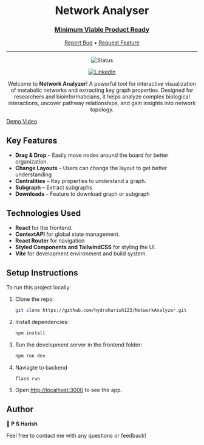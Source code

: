 <div align="center">

  

  <h1>Network Analyser</h1>

  <h3>
    <a href="#">
      <strong>Minimum Viable Product Ready</strong>
    </a>
  </h3>

  <div align="center">
    <a href="https://github.com/hydraharish123/NetworkAnalyzer/issues">Report Bug</a>
    •
    <a href="https://github.com/hydraharish123/NetworkAnalyzer/pulls">Request Feature</a>
  </div>

  <hr>

</div>

<!-- Badges -->
<div align="center">

![Status](https://img.shields.io/badge/Status-MVP_Ready-blueviolet?style=flat)

[![LinkedIn](https://img.shields.io/badge/LinkedIn-Connect-blue?style=for-the-badge&logo=linkedin)](www.linkedin.com/in/psharish27)


</div>

<!-- Brief -->
<p align="center">
Welcome to <b>Network Analyzer</b>! A powerful tool for interactive visualization of metabolic networks and extracting key graph properties. Designed for researchers and bioinformaticians, it helps analyze complex biological interactions, uncover pathway relationships, and gain insights into network topology. 
</p>

<!-- Screenshot -->
[Demo Video](https://drive.google.com/file/d/1XmeFiSAWkZXyj5vbTBfAl-jNioCE6d3R/view?usp=drive_link)


</a>


## Key Features

- **Drag & Drop** – Easily move nodes around the board for better organization.
- **Change Layouts** – Users can change the layout to get better understanding
- **Centralities** – Key properties to understand a graph.
- **Subgraph** – Extract subgraphs
- **Downloads** – Feature to download graph or subgraph

## Technologies Used

- **React** for the frontend.
- **ContextAPI** for global state management.
- **React Router** for navigation
- **Styled Components and TailwindCSS** for styling the UI.
- **Vite** for development environment and build system.


## Setup Instructions

To run this project locally:

1. Clone the repo:
   ```bash
   git clone https://github.com/hydraharish123/NetworkAnalyzer.git
   ```
2. Install dependencies:
   ```bash
   npm install
   ```
3. Run the development server in the frontend folder:
   ```bash
   npm run dev
   ```
4. Naviagte to backend
   ```bash
   flask run
   ```
6. Open [http://localhost:3000](http://localhost:3000) to see the app.

## Author

<b>👤 P S Harish</b>



Feel free to contact me with any questions or feedback!

